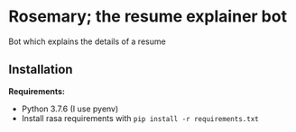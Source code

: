 # Rosemary; the resume explainer bot

Bot which explains the details of a resume

## Installation

**Requirements:**
* Python 3.7.6 (I use pyenv)
* Install rasa requirements with `pip install -r requirements.txt`